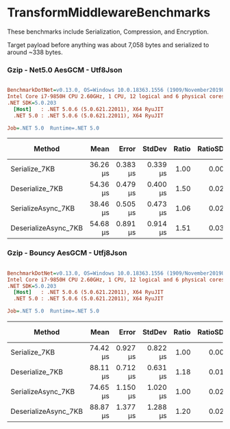 # TransformMiddlewareBenchmarks
These benchmarks include Serialization, Compression, and Encryption.

Target payload before anything was about 7,058 bytes and serialized to around ~338 bytes.

### Gzip - Net5.0 AesGCM - Utf8Json
``` ini

BenchmarkDotNet=v0.13.0, OS=Windows 10.0.18363.1556 (1909/November2019Update/19H2)
Intel Core i7-9850H CPU 2.60GHz, 1 CPU, 12 logical and 6 physical cores
.NET SDK=5.0.203
  [Host]   : .NET 5.0.6 (5.0.621.22011), X64 RyuJIT
  .NET 5.0 : .NET 5.0.6 (5.0.621.22011), X64 RyuJIT

Job=.NET 5.0  Runtime=.NET 5.0  

```
|               Method |     Mean |    Error |   StdDev | Ratio | RatioSD |  Gen 0 |  Gen 1 | Gen 2 | Allocated |
|--------------------- |---------:|---------:|---------:|------:|--------:|-------:|-------:|------:|----------:|
|        Serialize_7KB | 36.26 μs | 0.383 μs | 0.339 μs |  1.00 |    0.00 | 3.4790 |      - |     - |     22 KB |
|      Deserialize_7KB | 54.36 μs | 0.479 μs | 0.400 μs |  1.50 |    0.02 | 5.9204 | 0.1831 |     - |     37 KB |
|   SerializeAsync_7KB | 38.46 μs | 0.505 μs | 0.473 μs |  1.06 |    0.02 | 3.6621 | 0.0610 |     - |     22 KB |
| DeserializeAsync_7KB | 54.68 μs | 0.891 μs | 0.914 μs |  1.51 |    0.03 | 4.9438 | 0.1221 |     - |     30 KB |



### Gzip - Bouncy AesGCM - Utfj8Json
``` ini

BenchmarkDotNet=v0.13.0, OS=Windows 10.0.18363.1556 (1909/November2019Update/19H2)
Intel Core i7-9850H CPU 2.60GHz, 1 CPU, 12 logical and 6 physical cores
.NET SDK=5.0.203
  [Host]   : .NET 5.0.6 (5.0.621.22011), X64 RyuJIT
  .NET 5.0 : .NET 5.0.6 (5.0.621.22011), X64 RyuJIT

Job=.NET 5.0  Runtime=.NET 5.0  

```
|               Method |     Mean |    Error |   StdDev | Ratio | RatioSD |   Gen 0 |  Gen 1 | Gen 2 | Allocated |
|--------------------- |---------:|---------:|---------:|------:|--------:|--------:|-------:|------:|----------:|
|        Serialize_7KB | 74.42 μs | 0.927 μs | 0.822 μs |  1.00 |    0.00 |  8.4229 | 0.6104 |     - |     52 KB |
|      Deserialize_7KB | 88.11 μs | 0.712 μs | 0.631 μs |  1.18 |    0.01 | 10.7422 | 0.6104 |     - |     66 KB |
|   SerializeAsync_7KB | 74.65 μs | 1.150 μs | 1.020 μs |  1.00 |    0.02 |  8.3008 | 0.6104 |     - |     52 KB |
| DeserializeAsync_7KB | 88.87 μs | 1.377 μs | 1.288 μs |  1.20 |    0.02 |  9.7656 | 0.4883 |     - |     60 KB |
